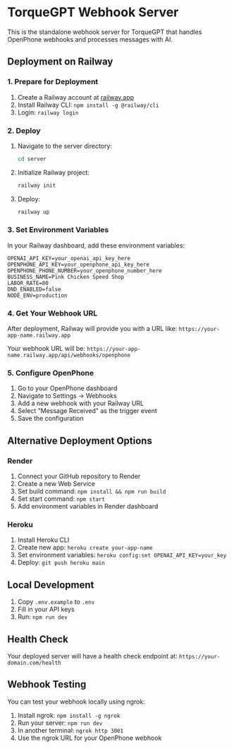 # TorqueGPT Webhook Server

This is the standalone webhook server for TorqueGPT that handles OpenPhone webhooks and processes messages with AI.

## Deployment on Railway

### 1. Prepare for Deployment

1. Create a Railway account at [railway.app](https://railway.app)
2. Install Railway CLI: `npm install -g @railway/cli`
3. Login: `railway login`

### 2. Deploy

1. Navigate to the server directory:
   ```bash
   cd server
   ```

2. Initialize Railway project:
   ```bash
   railway init
   ```

3. Deploy:
   ```bash
   railway up
   ```

### 3. Set Environment Variables

In your Railway dashboard, add these environment variables:

```
OPENAI_API_KEY=your_openai_api_key_here
OPENPHONE_API_KEY=your_openphone_api_key_here
OPENPHONE_PHONE_NUMBER=your_openphone_number_here
BUSINESS_NAME=Pink Chicken Speed Shop
LABOR_RATE=80
DND_ENABLED=false
NODE_ENV=production
```

### 4. Get Your Webhook URL

After deployment, Railway will provide you with a URL like:
`https://your-app-name.railway.app`

Your webhook URL will be:
`https://your-app-name.railway.app/api/webhooks/openphone`

### 5. Configure OpenPhone

1. Go to your OpenPhone dashboard
2. Navigate to Settings → Webhooks
3. Add a new webhook with your Railway URL
4. Select "Message Received" as the trigger event
5. Save the configuration

## Alternative Deployment Options

### Render

1. Connect your GitHub repository to Render
2. Create a new Web Service
3. Set build command: `npm install && npm run build`
4. Set start command: `npm start`
5. Add environment variables in Render dashboard

### Heroku

1. Install Heroku CLI
2. Create new app: `heroku create your-app-name`
3. Set environment variables: `heroku config:set OPENAI_API_KEY=your_key`
4. Deploy: `git push heroku main`

## Local Development

1. Copy `.env.example` to `.env`
2. Fill in your API keys
3. Run: `npm run dev`

## Health Check

Your deployed server will have a health check endpoint at:
`https://your-domain.com/health`

## Webhook Testing

You can test your webhook locally using ngrok:

1. Install ngrok: `npm install -g ngrok`
2. Run your server: `npm run dev`
3. In another terminal: `ngrok http 3001`
4. Use the ngrok URL for your OpenPhone webhook